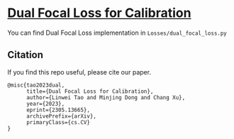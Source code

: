 # [Dual Focal Loss for Calibration]([url](https://arxiv.org/abs/2305.13665))

You can find Dual Focal Loss implementation in `Losses/dual_focal_loss.py`


## Citation
If you find this repo useful, please cite our paper.
```
@misc{tao2023dual,
      title={Dual Focal Loss for Calibration}, 
      author={Linwei Tao and Minjing Dong and Chang Xu},
      year={2023},
      eprint={2305.13665},
      archivePrefix={arXiv},
      primaryClass={cs.CV}
}
```
